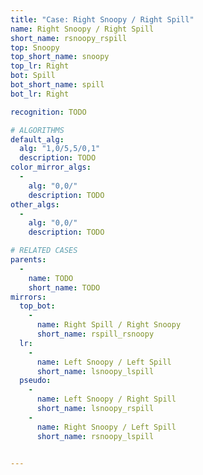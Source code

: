```yaml
---
title: "Case: Right Snoopy / Right Spill"
name: Right Snoopy / Right Spill
short_name: rsnoopy_rspill
top: Snoopy
top_short_name: snoopy
top_lr: Right
bot: Spill
bot_short_name: spill
bot_lr: Right

recognition: TODO

# ALGORITHMS
default_alg:
  alg: "1,0/5,5/0,1"
  description: TODO
color_mirror_algs:
  -
    alg: "0,0/"
    description: TODO
other_algs:
  -
    alg: "0,0/"
    description: TODO

# RELATED CASES
parents:
  -
    name: TODO
    short_name: TODO
mirrors:
  top_bot:
    -
      name: Right Spill / Right Snoopy
      short_name: rspill_rsnoopy
  lr:
    -
      name: Left Snoopy / Left Spill
      short_name: lsnoopy_lspill
  pseudo:
    -
      name: Left Snoopy / Right Spill
      short_name: lsnoopy_rspill
    -
      name: Right Snoopy / Left Spill
      short_name: rsnoopy_lspill


---
```


